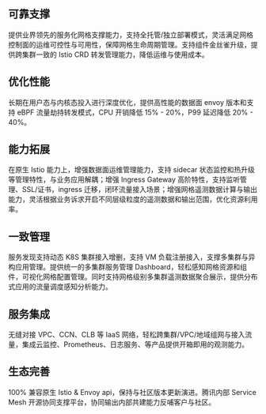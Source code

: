 ## 可靠支撑

提供业界领先的服务化网格支撑能力，支持全托管/独立部署模式，灵活满足网格控制面的运维可控性与可用性，保障网格生命周期管理。支持组件金丝雀升级，提供跨集群一致的 Istio CRD 转发管理能力，降低运维与使用成本。

## 优化性能

长期在用户态与内核态投入进行深度优化，提供高性能的数据面 envoy 版本和支持 eBPF 流量劫持转发模式，CPU 开销降低 15% - 20%，P99 延迟降低 20% - 40%。

## 能力拓展

在原生 Istio 能力上，增强数据面运维管理能力，支持 sidecar 状态监控和热升级等管理特性，与业务应用解耦；增强 Ingress Gateway 高阶特性，支持监听管理、SSL/证书，ingress 迁移，闭环流量接入场景；增强网格遥测数据计算与输出能力，灵活根据业务诉求开启不同层级粒度的遥测数据和输出范围，优化资源利用率。

## 一致管理
服务发现支持动态 K8S 集群接入增删，支持 VM 负载注册接入，支撑多集群与异构应用管理。提供统一的多集群服务管理 Dashboard，轻松感知网格资源和组件，可视化网格配置管理。同时支持网格级别多集群遥测数据聚合展示，提供分布式应用的流量调度感知分析能力。

## 服务集成
无缝对接 VPC、CCN、CLB 等 IaaS 网络，轻松跨集群/VPC/地域组网与接入流量，集成云监控、Prometheus、日志服务、等产品提供开箱即用的观测能力。

## 生态完善
100% 兼容原生 Istio & Envoy api，保持与社区版本更新演进。腾讯内部 Service Mesh 开源协同支撑平台，协同输出内部共建能力反哺客户与社区。

